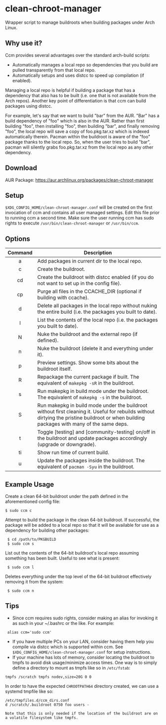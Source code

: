 # clean-chroot-manager
Wrapper script to manage buildroots when building packages under Arch Linux.

## Why use it?
Ccm provides several advantages over the standard arch-build scripts:
* Automatically manages a local repo so dependencies that you build are pulled transparently from that local repo.
* Automatically setups and uses distcc to speed up compilation (if enabled).

Managing a local repo is helpful if building a package that has a dependency that also has to be built (i.e. one that is not available from the Arch repos). Another key point of differentiation is that ccm can build packages using distcc.

For example, let's say that we want to build "bar" from the AUR. "Bar" has a build dependency of "foo" which is also in the AUR. Rather than first building "foo", then installing "foo", then building "bar", and finally removing "foo", the local repo will save a copy of foo.pkg.tar.xz which is indexed automatically therein. Pacman within the buildroot is aware of the "foo" package thanks to the local repo. So, when the user tries to build "bar", pacman will silently grabs foo.pkg.tar.xz from the local repo as any other dependency.

## Download
AUR Package: https://aur.archlinux.org/packages/clean-chroot-manager

## Setup
`$XDG_CONFIG_HOME/clean-chroot-manager.conf` will be created on the first invocation of ccm and contains all user managed settings. Edit this file prior to running ccm a second time. Make sure the user running ccm has sudo rights to execute `/usr/bin/clean-chroot-manager` or `/usr/bin/ccm`.

## Options
| Command | Description |
| :---: | --- |
| a | Add packages in current dir to the local repo. |
| c | Create the buildroot. |
| cd | Create the buildroot with distcc enabled (if you do not want to set up in the config file). |
| cp | Purge all files in the CCACHE_DIR (optional if building with ccache). |
| d | Delete all packages in the local repo without nuking the entire build (i.e. the packages you built to date). |
| l | List the contents of the local repo (i.e. the packages you built to date). |
| N | Nuke the buildroot and the external repo (if defined). |
| n | Nuke the buildroot (delete it and everything under it). |
| p | Preview settings. Show some bits about the buildroot itself. |
| R | Repackage the current package if built. The equivalent of `makepkg -sR` in the buildroot. |
| s | Run makepkg in build mode under the buildroot. The equivalent of `makepkg -s` in the buildroot. |
| S | Run makepkg in build mode under the buildroot without first cleaning it. Useful for rebuilds without dirtying the pristine buildroot or when building packages with many of the same deps. |
| t | Toggle [testing] and [community-testing] on/off in the buildroot and update packages accordingly (upgrade or downgrade). |
| ti | Show run time of current build. |
| u | Update the packages inside the buildroot. The equivalent of `pacman -Syu` in the buildroot. |

## Example Usage
Create a clean 64-bit buildroot under the path defined in the aforementioned config file:
```
$ sudo ccm c
```

Attempt to build the package in the clean 64-bit buildroot. If successful, the package will be added to a local repo so that it will be available for use as a dependency for building other packages:
```
 $ cd /path/to/PKGBUILD
 $ sudo ccm s
```

List out the contents of the 64-bit buildroot's local repo assuming something has been built. Useful to see what is present:
```
 $ sudo ccm l
```
Deletes everything under the top level of the 64-bit buildroot effectively removing it from the system:
```
 $ sudo ccm n
```

## Tips
* Since ccm requires sudo rights, consider making an alias for invoking it as such in your ~/.bashrc or the like. For example:

```
 alias ccm='sudo ccm'
```
* If you have multiple PCs on your LAN, consider having them help you compile via distcc which is supported within ccm. See `$XDG_CONFIG_HOME/clean-chroot-manager.conf` for setup instructions.
* If your machine has lots of memory, consider locating the buildroot to tmpfs to avoid disk usage/minimize access times. One way is to simply define a directory to mount as tmpfs like so in `/etc/fstab`:

`tmpfs /scratch tmpfs nodev,size=20G 0 0`

In order to have the expected `CHROOTPATH64` directory created, we can use a systemd tmpfile like so:
```
/etc/tmpfiles.d/ccm_dirs.conf
d /scratch/.buildroot 0750 foo users -

Note that this is only needed if the location of the buildroot are on a volatile filesystem like tmpfs.
```
